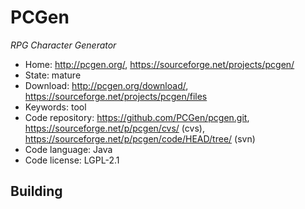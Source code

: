# PCGen

_RPG Character Generator_

- Home: http://pcgen.org/, https://sourceforge.net/projects/pcgen/
- State: mature
- Download: http://pcgen.org/download/, https://sourceforge.net/projects/pcgen/files
- Keywords: tool
- Code repository: https://github.com/PCGen/pcgen.git, https://sourceforge.net/p/pcgen/cvs/ (cvs), https://sourceforge.net/p/pcgen/code/HEAD/tree/ (svn)
- Code language: Java
- Code license: LGPL-2.1

## Building

